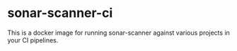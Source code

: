 # sonar-scanner-ci

This is a docker image for running sonar-scanner against various projects in your CI pipelines.
